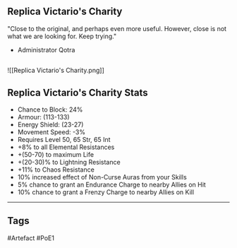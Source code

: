 ## Replica Victario's Charity
"Close to the original, and perhaps even more useful. However,
close is not what we are looking for. Keep trying."
- Administrator Qotra
##
![[Replica Victario's Charity.png]]
## Replica Victario's Charity Stats
- Chance to Block: 24%
- Armour: (113-133)
- Energy Shield: (23-27)
- Movement Speed: -3%
- Requires Level 50, 65 Str, 65 Int
- +8% to all Elemental Resistances
- +(50-70) to maximum Life
- +(20-30)% to Lightning Resistance
- +11% to Chaos Resistance
- 10% increased effect of Non-Curse Auras from your Skills
- 5% chance to grant an Endurance Charge to nearby Allies on Hit
- 10% chance to grant a Frenzy Charge to nearby Allies on Kill


---
## Tags
#Artefact
#PoE1